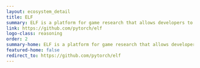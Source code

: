 ```yaml
---
layout: ecosystem_detail
title: ELF
summary: ELF is a platform for game research that allows developers to train and test their algorithms in various game environments.
link: https://github.com/pytorch/elf
logo-class: reasoning
order: 2
summary-home: ELF is a platform for game research that allows developers to train and test their algorithms in various game environments.
featured-home: false
redirect_to: https://github.com/pytorch/elf
---
```


